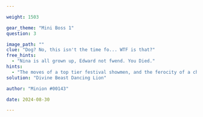 ```yaml
---

weight: 1503

gear_theme: "Mini Boss 1"
question: 3

image_path: ""
clue: "Dog? No, this isn't the time fo... WTF is that?"
free_hints:
  - "Nina is all grown up, Edward not fwend. You Died."
hints:
  - "The moves of a top tier festival showmen, and the ferocity of a chimera."
solution: "Divine Beast Dancing Lion"

author: "Minion #00143"

date: 2024-08-30

---
```


